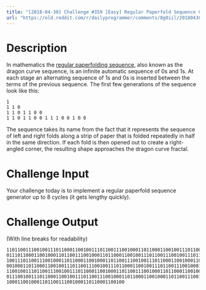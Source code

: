 ```yaml
---
title: "[2018-04-30] Challenge #359 [Easy] Regular Paperfold Sequence Generator"
url: "https://old.reddit.com/r/dailyprogrammer/comments/8g0iil/20180430_challenge_359_easy_regular_paperfold/"
---
```


# Description

In mathematics the [regular paperfolding sequence](https://en.wikipedia.org/wiki/Regular_paperfolding_sequence), also known as the dragon curve sequence, is an infinite automatic sequence of 0s and 1s. At each stage an alternating sequence of 1s and 0s is inserted between the terms of the previous sequence. The first few generations of the sequence look like this:

	1
	1 1 0
	1 1 0 1 1 0 0
	1 1 0 1 1 0 0 1 1 1 0 0 1 0 0
	

The sequence takes its name from the fact that it represents the sequence of left and right folds along a strip of paper that is folded repeatedly in half in the same direction. If each fold is then opened out to create a right-angled corner, the resulting shape approaches the dragon curve fractal.

# Challenge Input

Your challenge today is to implement a regular paperfold sequence generator up to 8 cycles (it gets lengthy quickly). 

# Challenge Output

(With line breaks for readability)

	110110011100100111011000110010011101100111001000110110001100100111011001110010
	011101100011001000110110011100100011011000110010011101100111001001110110001100
	100111011001110010001101100011001000110110011100100111011000110010001101100111
	001000110110001100100111011001110010011101100011001001110110011100100011011000
	110010011101100111001001110110001100100011011001110010001101100011001000110110
	011100100111011000110010011101100111001000110110001100100011011001110010011101
	1000110010001101100111001000110110001100100
